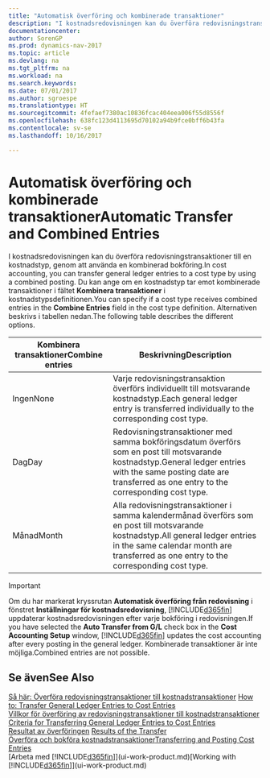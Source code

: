 ```yaml
---
title: "Automatisk överföring och kombinerade transaktioner"
description: "I kostnadsredovisningen kan du överföra redovisningstransaktioner till en kostnadstyp, genom att använda en kombinerad bokföring. Du kan ange om en kostnadstyp tar emot kombinerade transaktioner i fältet **Kombinera transaktioner** i kostnadstypsdefinitionen. Alternativen beskrivs i tabellen nedan."
documentationcenter: 
author: SorenGP
ms.prod: dynamics-nav-2017
ms.topic: article
ms.devlang: na
ms.tgt_pltfrm: na
ms.workload: na
ms.search.keywords: 
ms.date: 07/01/2017
ms.author: sgroespe
ms.translationtype: HT
ms.sourcegitcommit: 4fefaef7380ac10836fcac404eea006f55d8556f
ms.openlocfilehash: 638fc123d4113695d70102a94b9fce0bff6b43fa
ms.contentlocale: sv-se
ms.lasthandoff: 10/16/2017

---
```

# <a name="automatic-transfer-and-combined-entries"></a><span data-ttu-id="be40d-105">Automatisk överföring och kombinerade transaktioner</span><span class="sxs-lookup"><span data-stu-id="be40d-105">Automatic Transfer and Combined Entries</span></span>
<span data-ttu-id="be40d-106">I kostnadsredovisningen kan du överföra redovisningstransaktioner till en kostnadstyp, genom att använda en kombinerad bokföring.</span><span class="sxs-lookup"><span data-stu-id="be40d-106">In cost accounting, you can transfer general ledger entries to a cost type by using a combined posting.</span></span> <span data-ttu-id="be40d-107">Du kan ange om en kostnadstyp tar emot kombinerade transaktioner i fältet **Kombinera transaktioner** i kostnadstypsdefinitionen.</span><span class="sxs-lookup"><span data-stu-id="be40d-107">You can specify if a cost type receives combined entries in the **Combine Entries** field in the cost type definition.</span></span> <span data-ttu-id="be40d-108">Alternativen beskrivs i tabellen nedan.</span><span class="sxs-lookup"><span data-stu-id="be40d-108">The following table describes the different options.</span></span>  

|<span data-ttu-id="be40d-109">Kombinera transaktioner</span><span class="sxs-lookup"><span data-stu-id="be40d-109">Combine entries</span></span>|<span data-ttu-id="be40d-110">Beskrivning</span><span class="sxs-lookup"><span data-stu-id="be40d-110">Description</span></span>|  
|---------------------|-----------------|  
|<span data-ttu-id="be40d-111">Ingen</span><span class="sxs-lookup"><span data-stu-id="be40d-111">None</span></span>|<span data-ttu-id="be40d-112">Varje redovisningstransaktion överförs individuellt till motsvarande kostnadstyp.</span><span class="sxs-lookup"><span data-stu-id="be40d-112">Each general ledger entry is transferred individually to the corresponding cost type.</span></span>|  
|<span data-ttu-id="be40d-113">Dag</span><span class="sxs-lookup"><span data-stu-id="be40d-113">Day</span></span>|<span data-ttu-id="be40d-114">Redovisningstransaktioner med samma bokföringsdatum överförs som en post till motsvarande kostnadstyp.</span><span class="sxs-lookup"><span data-stu-id="be40d-114">General ledger entries with the same posting date are transferred as one entry to the corresponding cost type.</span></span>|  
|<span data-ttu-id="be40d-115">Månad</span><span class="sxs-lookup"><span data-stu-id="be40d-115">Month</span></span>|<span data-ttu-id="be40d-116">Alla redovisningstransaktioner i samma kalendermånad överförs som en post till motsvarande kostnadstyp.</span><span class="sxs-lookup"><span data-stu-id="be40d-116">All general ledger entries in the same calendar month are transferred as one entry to the corresponding cost type.</span></span>|  

> [!IMPORTANT]  
>  <span data-ttu-id="be40d-117">Om du har markerat kryssrutan **Automatisk överföring från redovisning** i fönstret **Inställningar för kostnadsredovisning**, [!INCLUDE[d365fin](includes/d365fin_md.md)] uppdaterar kostnadsredovisningen efter varje bokföring i redovisningen.</span><span class="sxs-lookup"><span data-stu-id="be40d-117">If you have selected the **Auto Transfer from G/L** check box in the **Cost Accounting Setup** window, [!INCLUDE[d365fin](includes/d365fin_md.md)] updates the cost accounting after every posting in the general ledger.</span></span> <span data-ttu-id="be40d-118">Kombinerade transaktioner är inte möjliga.</span><span class="sxs-lookup"><span data-stu-id="be40d-118">Combined entries are not possible.</span></span>  

## <a name="see-also"></a><span data-ttu-id="be40d-119">Se även</span><span class="sxs-lookup"><span data-stu-id="be40d-119">See Also</span></span>  
 <span data-ttu-id="be40d-120">[Så här: Överföra redovisningstransaktioner till kostnadstransaktioner](finance-how-to-transfer-general-ledger-entries-to-cost-entries.md) </span><span class="sxs-lookup"><span data-stu-id="be40d-120">[How to: Transfer General Ledger Entries to Cost Entries](finance-how-to-transfer-general-ledger-entries-to-cost-entries.md) </span></span>  
 <span data-ttu-id="be40d-121">[Villkor för överföring av redovisningstransaktioner till kostnadstransaktioner](finance-criteria-for-transferring-general-ledger-entries-to-cost-entries.md) </span><span class="sxs-lookup"><span data-stu-id="be40d-121">[Criteria for Transferring General Ledger Entries to Cost Entries](finance-criteria-for-transferring-general-ledger-entries-to-cost-entries.md) </span></span>  
 <span data-ttu-id="be40d-122">[Resultat av överföringen](finance-results-of-the-transfer.md) </span><span class="sxs-lookup"><span data-stu-id="be40d-122">[Results of the Transfer](finance-results-of-the-transfer.md) </span></span>  
 [<span data-ttu-id="be40d-123">Överföra och bokföra kostnadstransaktioner</span><span class="sxs-lookup"><span data-stu-id="be40d-123">Transferring and Posting Cost Entries</span></span>](finance-transfer-and-post-cost-entries.md)  
 <span data-ttu-id="be40d-124">[Arbeta med [!INCLUDE[d365fin](includes/d365fin_md.md)]](ui-work-product.md)</span><span class="sxs-lookup"><span data-stu-id="be40d-124">[Working with [!INCLUDE[d365fin](includes/d365fin_md.md)]](ui-work-product.md)</span></span>

